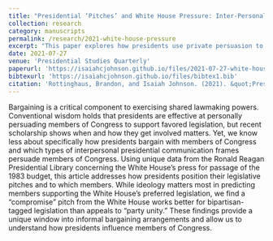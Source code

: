 ```yaml
---
title: "Presidential ‘Pitches’ and White House Pressure: Inter-Personal Presidential Persuasion in a Shared Lawmaking Environment"
collection: research
category: manuscripts
permalink: /research/2021-white-house-pressure
excerpt: "This paper explores how presidents use private persuasion to influence lawmakers in shared legislative contexts."
date: 2021-07-27
venue: 'Presidential Studies Quarterly'
paperurl: 'https://isaiahcjohnson.github.io/files/2021-07-27-white-house-pressure.pdf'
bibtexurl: 'https://isaiahcjohnson.github.io/files/bibtex1.bib'
citation: 'Rottinghaus, Brandon, and Isaiah Johnson. (2021). &quot;Presidential ‘Pitches’ and White House Pressure: Inter-Personal Presidential Persuasion in a Shared Lawmaking Environment.&quot; <i>Presidential Studies Quarterly</i>.'
---
```


Bargaining is a critical component to exercising shared lawmaking powers. Conventional wisdom holds that presidents are effective at personally persuading members of Congress to support favored legislation, but recent scholarship shows when and how they get involved matters. Yet, we know less about specifically how presidents bargain with members of Congress and which types of interpersonal presidential communication frames persuade members of Congress. Using unique data from the Ronald Reagan Presidential Library concerning the White House’s press for passage of the 1983 budget, this article addresses how presidents position their legislative pitches and to which members. While ideology matters most in predicting members supporting the White House’s preferred legislation, we find a “compromise” pitch from the White House works better for bipartisan-tagged legislation than appeals to “party unity.” These findings provide a unique window into informal bargaining arrangements and allow us to understand how presidents influence members of Congress.



